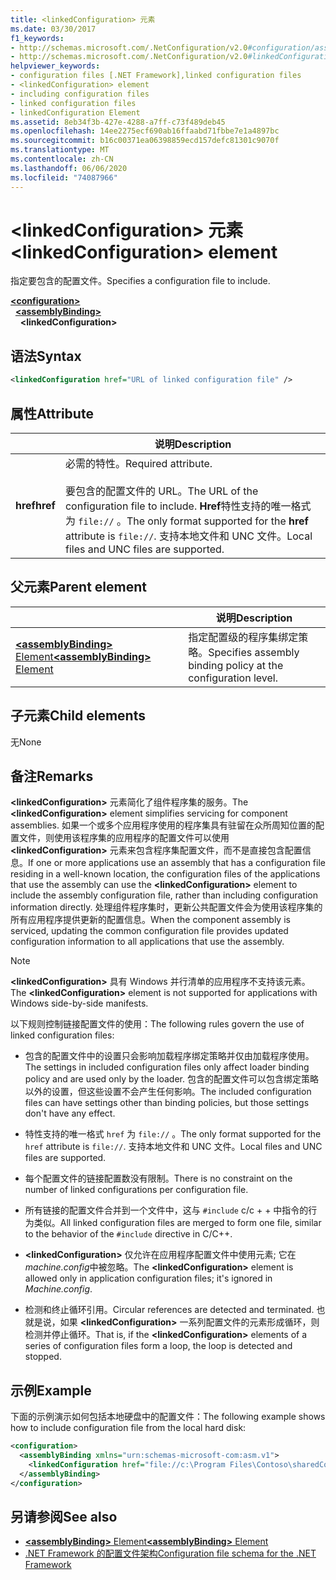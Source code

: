 ```yaml
---
title: <linkedConfiguration> 元素
ms.date: 03/30/2017
f1_keywords:
- http://schemas.microsoft.com/.NetConfiguration/v2.0#configuration/assemblyBinding/linkedConfiguration
- http://schemas.microsoft.com/.NetConfiguration/v2.0#linkedConfiguration
helpviewer_keywords:
- configuration files [.NET Framework],linked configuration files
- <linkedConfiguration> element
- including configuration files
- linked configuration files
- linkedConfiguration Element
ms.assetid: 8eb34f3b-427e-4288-a7ff-c73f489deb45
ms.openlocfilehash: 14ee2275ecf690ab16ffaabd71fbbe7e1a4897bc
ms.sourcegitcommit: b16c00371ea06398859ecd157defc81301c9070f
ms.translationtype: MT
ms.contentlocale: zh-CN
ms.lasthandoff: 06/06/2020
ms.locfileid: "74087966"
---
```

# <a name="linkedconfiguration-element"></a><span data-ttu-id="89e66-102">\<linkedConfiguration> 元素</span><span class="sxs-lookup"><span data-stu-id="89e66-102">\<linkedConfiguration> element</span></span>

<span data-ttu-id="89e66-103">指定要包含的配置文件。</span><span class="sxs-lookup"><span data-stu-id="89e66-103">Specifies a configuration file to include.</span></span>

[**\<configuration>**](configuration-element.md)\
&nbsp;&nbsp;[**\<assemblyBinding>**](assemblybinding-element-for-configuration.md)\
&nbsp;&nbsp;&nbsp;&nbsp;**\<linkedConfiguration>**

## <a name="syntax"></a><span data-ttu-id="89e66-104">语法</span><span class="sxs-lookup"><span data-stu-id="89e66-104">Syntax</span></span>

```xml
<linkedConfiguration href="URL of linked configuration file" />
```

## <a name="attribute"></a><span data-ttu-id="89e66-105">属性</span><span class="sxs-lookup"><span data-stu-id="89e66-105">Attribute</span></span>

|           | <span data-ttu-id="89e66-106">说明</span><span class="sxs-lookup"><span data-stu-id="89e66-106">Description</span></span> |
| --------- | ----------- |
| <span data-ttu-id="89e66-107">**href**</span><span class="sxs-lookup"><span data-stu-id="89e66-107">**href**</span></span>  | <span data-ttu-id="89e66-108">必需的特性。</span><span class="sxs-lookup"><span data-stu-id="89e66-108">Required attribute.</span></span><br><br><span data-ttu-id="89e66-109">要包含的配置文件的 URL。</span><span class="sxs-lookup"><span data-stu-id="89e66-109">The URL of the configuration file to include.</span></span> <span data-ttu-id="89e66-110">**Href**特性支持的唯一格式为 `file://` 。</span><span class="sxs-lookup"><span data-stu-id="89e66-110">The only format supported for the **href** attribute is `file://`.</span></span> <span data-ttu-id="89e66-111">支持本地文件和 UNC 文件。</span><span class="sxs-lookup"><span data-stu-id="89e66-111">Local files and UNC files are supported.</span></span> |

## <a name="parent-element"></a><span data-ttu-id="89e66-112">父元素</span><span class="sxs-lookup"><span data-stu-id="89e66-112">Parent element</span></span>

|     | <span data-ttu-id="89e66-113">说明</span><span class="sxs-lookup"><span data-stu-id="89e66-113">Description</span></span> |
| --- | ----------- |
| [<span data-ttu-id="89e66-114">**\<assemblyBinding>** Element</span><span class="sxs-lookup"><span data-stu-id="89e66-114">**\<assemblyBinding>** Element</span></span>](assemblybinding-element-for-configuration.md) | <span data-ttu-id="89e66-115">指定配置级的程序集绑定策略。</span><span class="sxs-lookup"><span data-stu-id="89e66-115">Specifies assembly binding policy at the configuration level.</span></span> |

## <a name="child-elements"></a><span data-ttu-id="89e66-116">子元素</span><span class="sxs-lookup"><span data-stu-id="89e66-116">Child elements</span></span>

<span data-ttu-id="89e66-117">无</span><span class="sxs-lookup"><span data-stu-id="89e66-117">None</span></span>

## <a name="remarks"></a><span data-ttu-id="89e66-118">备注</span><span class="sxs-lookup"><span data-stu-id="89e66-118">Remarks</span></span>

<span data-ttu-id="89e66-119">**\<linkedConfiguration>** 元素简化了组件程序集的服务。</span><span class="sxs-lookup"><span data-stu-id="89e66-119">The **\<linkedConfiguration>** element simplifies servicing for component assemblies.</span></span> <span data-ttu-id="89e66-120">如果一个或多个应用程序使用的程序集具有驻留在众所周知位置的配置文件，则使用该程序集的应用程序的配置文件可以使用 **\<linkedConfiguration>** 元素来包含程序集配置文件，而不是直接包含配置信息。</span><span class="sxs-lookup"><span data-stu-id="89e66-120">If one or more applications use an assembly that has a configuration file residing in a well-known location, the configuration files of the applications that use the assembly can use the **\<linkedConfiguration>** element to include the assembly configuration file, rather than including configuration information directly.</span></span> <span data-ttu-id="89e66-121">处理组件程序集时，更新公共配置文件会为使用该程序集的所有应用程序提供更新的配置信息。</span><span class="sxs-lookup"><span data-stu-id="89e66-121">When the component assembly is serviced, updating the common configuration file provides updated configuration information to all applications that use the assembly.</span></span>

> [!NOTE]
> <span data-ttu-id="89e66-122">**\<linkedConfiguration>** 具有 Windows 并行清单的应用程序不支持该元素。</span><span class="sxs-lookup"><span data-stu-id="89e66-122">The **\<linkedConfiguration>** element is not supported for applications with Windows side-by-side manifests.</span></span>

<span data-ttu-id="89e66-123">以下规则控制链接配置文件的使用：</span><span class="sxs-lookup"><span data-stu-id="89e66-123">The following rules govern the use of linked configuration files:</span></span>

- <span data-ttu-id="89e66-124">包含的配置文件中的设置只会影响加载程序绑定策略并仅由加载程序使用。</span><span class="sxs-lookup"><span data-stu-id="89e66-124">The settings in included configuration files only affect loader binding policy and are used only by the loader.</span></span> <span data-ttu-id="89e66-125">包含的配置文件可以包含绑定策略以外的设置，但这些设置不会产生任何影响。</span><span class="sxs-lookup"><span data-stu-id="89e66-125">The included configuration files can have settings other than binding policies, but those settings don't have any effect.</span></span>

- <span data-ttu-id="89e66-126">特性支持的唯一格式 `href` 为 `file://` 。</span><span class="sxs-lookup"><span data-stu-id="89e66-126">The only format supported for the `href` attribute is `file://`.</span></span> <span data-ttu-id="89e66-127">支持本地文件和 UNC 文件。</span><span class="sxs-lookup"><span data-stu-id="89e66-127">Local files and UNC files are supported.</span></span>

- <span data-ttu-id="89e66-128">每个配置文件的链接配置数没有限制。</span><span class="sxs-lookup"><span data-stu-id="89e66-128">There is no constraint on the number of linked configurations per configuration file.</span></span>

- <span data-ttu-id="89e66-129">所有链接的配置文件合并到一个文件中，这与 `#include` c/c + + 中指令的行为类似。</span><span class="sxs-lookup"><span data-stu-id="89e66-129">All linked configuration files are merged to form one file, similar to the behavior of the `#include` directive in C/C++.</span></span>

- <span data-ttu-id="89e66-130">**\<linkedConfiguration>** 仅允许在应用程序配置文件中使用元素; 它在*machine.config*中被忽略。</span><span class="sxs-lookup"><span data-stu-id="89e66-130">The **\<linkedConfiguration>** element is allowed only in application configuration files; it's ignored in *Machine.config*.</span></span>

- <span data-ttu-id="89e66-131">检测和终止循环引用。</span><span class="sxs-lookup"><span data-stu-id="89e66-131">Circular references are detected and terminated.</span></span> <span data-ttu-id="89e66-132">也就是说，如果 **\<linkedConfiguration>** 一系列配置文件的元素形成循环，则检测并停止循环。</span><span class="sxs-lookup"><span data-stu-id="89e66-132">That is, if the **\<linkedConfiguration>** elements of a series of configuration files form a loop, the loop is detected and stopped.</span></span>

## <a name="example"></a><span data-ttu-id="89e66-133">示例</span><span class="sxs-lookup"><span data-stu-id="89e66-133">Example</span></span>

<span data-ttu-id="89e66-134">下面的示例演示如何包括本地硬盘中的配置文件：</span><span class="sxs-lookup"><span data-stu-id="89e66-134">The following example shows how to include configuration file from the local hard disk:</span></span>

```xml
<configuration>
  <assemblyBinding xmlns="urn:schemas-microsoft-com:asm.v1">
    <linkedConfiguration href="file://c:\Program Files\Contoso\sharedConfig.xml"/>
  </assemblyBinding>
</configuration>
```

## <a name="see-also"></a><span data-ttu-id="89e66-135">另请参阅</span><span class="sxs-lookup"><span data-stu-id="89e66-135">See also</span></span>

- [<span data-ttu-id="89e66-136">**\<assemblyBinding>** Element</span><span class="sxs-lookup"><span data-stu-id="89e66-136">**\<assemblyBinding>** Element</span></span>](assemblybinding-element-for-configuration.md)
- [<span data-ttu-id="89e66-137">.NET Framework 的配置文件架构</span><span class="sxs-lookup"><span data-stu-id="89e66-137">Configuration file schema for the .NET Framework</span></span>](index.md)
